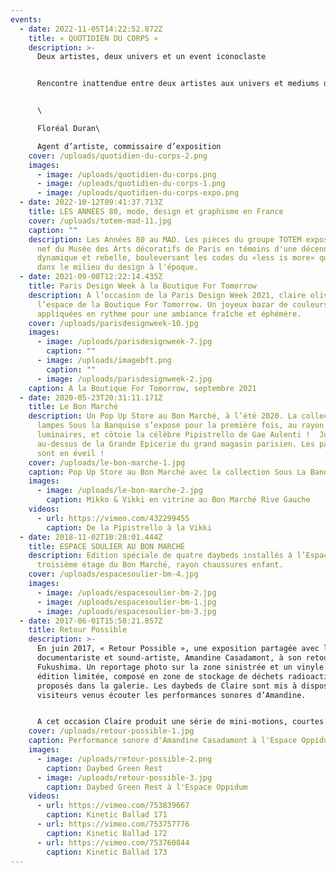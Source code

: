 ```yaml
---
events:
  - date: 2022-11-05T14:22:52.872Z
    title: « QUOTIDIEN DU CORPS »
    description: >-
      Deux artistes, deux univers et un event iconoclaste


      Rencontre inattendue entre deux artistes aux univers et mediums différents, cet happening est placé sous le signe de la couleur, de la découverte et d’une approche festive de l’art. Si les aspects transgressifs et le retour à l’enfance sous-tendent leur travail, ils s’inscrivent également dans une démarche artistique consciente, réfléchie, en prise avec les soubresauts de notre société. claire olivès, designer française et josé sierra vega, artiste colombien, conjuguent ici une passion commune pour un art jubilatoire et résolument engagé.


      \

      Floréal Duran\

      Agent d’artiste, commissaire d’exposition
    cover: /uploads/quotidien-du-corps-2.png
    images:
      - image: /uploads/quotidien-du-corps.png
      - image: /uploads/quotidien-du-corps-1.png
      - image: /uploads/quotidien-du-corps-expo.png
  - date: 2022-10-12T09:41:37.713Z
    title: LES ANNÉES 80, mode, design et graphisme en France
    cover: /uploads/totem-mad-11.jpg
    caption: ""
    description: Les Années 80 au MAD. Les pièces du groupe TOTEM exposées dans la
      nef du Musée des Arts décoratifs de Paris en témoins d'une décennie
      dynamique et rebelle, bouleversant les codes du «less is more» qui régnait
      dans le milieu du design à l'époque.
  - date: 2021-09-08T12:22:14.435Z
    title: Paris Design Week à la Boutique For Tomorrow
    description: A l’occasion de la Paris Design Week 2021, claire olivès investit
      l’espace de la Boutique For Tomorrow. Un joyeux bazar de couleurs
      appliquées en rythme pour une ambiance fraîche et éphémère.
    cover: /uploads/parisdesignweek-10.jpg
    images:
      - image: /uploads/parisdesignweek-7.jpg
        caption: ""
      - image: /uploads/imagebft.png
        caption: ""
      - image: /uploads/parisdesignweek-2.jpg
    caption: A la Boutique For Tomorrow, septembre 2021
  - date: 2020-05-23T20:31:11.171Z
    title: Le Bon Marché
    description: Un Pop Up Store au Bon Marché, à l’été 2020. La collection de
      lampes Sous la Banquise s’expose pour la première fois, au rayon
      luminaires, et côtoie la célèbre Pipistrello de Gae Aulenti !  Juste
      au-dessus de la Grande Epicerie du grand magasin parisien. Les papilles
      sont en éveil !
    cover: /uploads/le-bon-marche-1.jpg
    caption: Pop Up Store au Bon Marché avec la collection Sous La Banquise
    images:
      - image: /uploads/le-bon-marche-2.jpg
        caption: Mikko & Vikki en vitrine au Bon Marché Rive Gauche
    videos:
      - url: https://vimeo.com/432299455
        caption: De la Pipistrello à la Vikki
  - date: 2018-11-02T10:28:01.444Z
    title: ESPACE SOULIER AU BON MARCHÉ
    description: Edition spéciale de quatre daybeds installés à l’Espace Soulier, au
      troisième étage du Bon Marché, rayon chaussures enfant.
    cover: /uploads/espacesoulier-bm-4.jpg
    images:
      - image: /uploads/espacesoulier-bm-2.jpg
      - image: /uploads/espacesoulier-bm-1.jpg
      - image: /uploads/espacesoulier-bm-3.jpg
  - date: 2017-06-01T15:58:21.857Z
    title: Retour Possible
    description: >-
      En juin 2017, « Retour Possible », une exposition partagée avec la
      documentariste et sound-artiste, Amandine Casadamont, à son retour de
      Fukushima. Un reportage photo sur la zone sinistrée et un vinyle en
      édition limitée, composé en zone de stockage de déchets radioactifs, sont
      proposés dans la galerie. Les daybeds de Claire sont mis à disposition des
      visiteurs venus écouter les performances sonores d’Amandine.  


      A cet occasion Claire produit une série de mini-motions, courtes animations sous forme de ballades graphiques. Et aussi, un daybed en édition spéciale, le Green Rest, avec un pied qui reprend les codes d’une balise de sécurité. A l’Espace Oppidum, Paris IIIe.
    cover: /uploads/retour-possible-1.jpg
    caption: Performance sonore d'Amandine Casadamont à l'Espace Oppidum
    images:
      - image: /uploads/retour-possible-2.png
        caption: Daybed Green Rest
      - image: /uploads/retour-possible-3.jpg
        caption: Daybed Green Rest à l'Espace Oppidum
    videos:
      - url: https://vimeo.com/753839667
        caption: Kinetic Ballad 171
      - url: https://vimeo.com/753757776
        caption: Kinetic Ballad 172
      - url: https://vimeo.com/753760844
        caption: Kinetic Ballad 173
---
```

